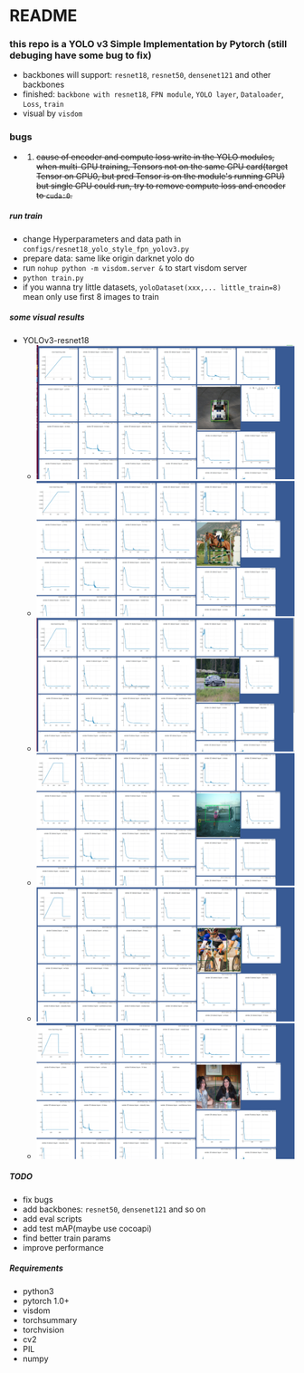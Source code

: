 # README
### this repo is a YOLO v3 Simple Implementation by Pytorch (still debuging have some bug to fix)
* backbones will support: `resnet18`, `resnet50`, `densenet121` and other backbones
* finished: `backbone with resnet18`, `FPN module`, `YOLO layer`, `Dataloader`, `Loss`, `train`
* visual by `visdom`

### bugs
* 1. ~~cause of encoder and compute loss write in the YOLO modules, when multi-GPU training, Tensors not on the same GPU card(target Tensor on GPU0, but pred Tensor is on the module's running GPU) but single GPU could run, try to remove compute loss and encoder to `cuda:0`.~~

##### run train
* change Hyperparameters and data path in `configs/resnet18_yolo_style_fpn_yolov3.py`
* prepare data: same like origin darknet yolo do
* run `nohup python -m visdom.server &` to start visdom server
* `python train.py`
* if you wanna try little datasets, `yoloDataset(xxx,... little_train=8)` mean only use first 8 images to train

##### some visual results
* YOLOv3-resnet18
  * ![detect_results](readme/yolo0.png)
  * ![detect_results](readme/yolo1.png)
  * ![detect_results](readme/yolo2.png)
  * ![detect_results](readme/yolo3.png)
  * ![detect_results](readme/yolo4.png)
  * ![detect_results](readme/yolo5.png)


##### TODO
* fix bugs 
* add backbones: `resnet50`, `densenet121` and so on 
* add eval scripts
* add test mAP(maybe use cocoapi)
* find better train params
* improve performance

##### Requirements
* python3
* pytorch 1.0+
* visdom
* torchsummary
* torchvision
* cv2
* PIL
* numpy